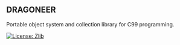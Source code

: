 DRAGONEER
---------
Portable object system and collection library for C99 programming.

[![License: Zlib](https://img.shields.io/badge/License-Zlib-lightgrey.svg)](https://opensource.org/licenses/Zlib)

